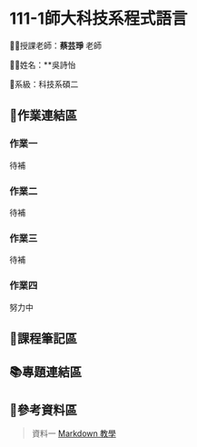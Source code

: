 # 111-1師大科技系程式語言

👩‍🏫授課老師：__蔡芸琤__ 老師

🙋‍♀️姓名：**吳詩怡

📂系級：科技系碩二

## 📃作業連結區


### 作業一
待補

### 作業二
待補

### 作業三
待補

### 作業四
努力中

## 📙課程筆記區


## 📚專題連結區


## 🧮參考資料區


> 資料一 [Markdown 教學](https://gist.github.com/christech1117/6dc5221c177104990767d6490ad8c7ba)
